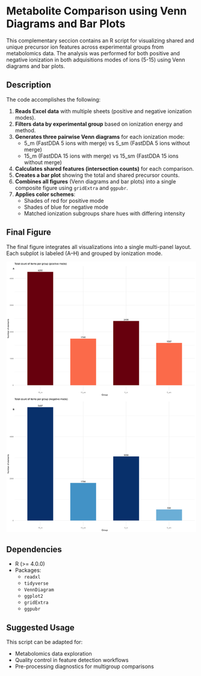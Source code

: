 # Metabolite Comparison using Venn Diagrams and Bar Plots

This complementary seccion contains an R script for visualizing shared and unique precursor ion features across experimental groups from metabolomics data. The analysis was performed for both positive and negative ionization in both adquisitions modes of ions (5-15) using Venn diagrams and bar plots.

## Description

The code accomplishes the following:

1. **Reads Excel data** with multiple sheets (positive and negative ionization modes).
2. **Filters data by experimental group** based on ionization energy and method.
3. **Generates three pairwise Venn diagrams** for each ionization mode:
   - 5_m (FastDDA 5 ions with merge) vs 5_sm (FastDDA 5 ions without merge)
   - 15_m (FastDDA 15 ions with merge) vs 15_sm (FastDDA 15 ions without merge)
4. **Calculates shared features (intersection counts)** for each comparison.
5. **Creates a bar plot** showing the total and shared precursor counts.
6. **Combines all figures** (Venn diagrams and bar plots) into a single composite figure using `gridExtra` and `ggpubr`.
7. **Applies color schemes**:
   - Shades of red for positive mode
   - Shades of blue for negative mode
   - Matched ionization subgroups share hues with differing intensity

## Final Figure

The final figure integrates all visualizations into a single multi-panel layout. Each subplot is labeled (A–H) and grouped by ionization mode.

![Final Composite Figure](Result/venn_results/Figuras/PNG/figure_union_2.png)

## Dependencies
- R (>= 4.0.0)
- Packages:
  - `readxl`
  - `tidyverse`
  - `VennDiagram`
  - `ggplot2`
  - `gridExtra`
  - `ggpubr`
  
## Suggested Usage
This script can be adapted for:
- Metabolomics data exploration
- Quality control in feature detection workflows
- Pre-processing diagnostics for multigroup comparisons
